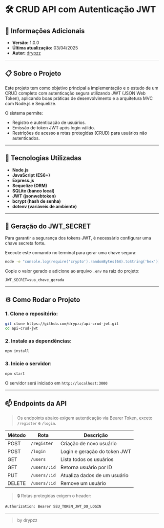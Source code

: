 # 🛠️ CRUD API com Autenticação JWT

## 📌 Informações Adicionais

- **Versão:** 1.0.0  
- **Última atualização:** 03/04/2025
- **Autor:** [drypzz](https://github.com/drypzz)

---

## 📋 Sobre o Projeto

Este projeto tem como objetivo principal a implementação e o estudo de um CRUD completo com autenticação segura utilizando JWT (JSON Web Token), aplicando boas práticas de desenvolvimento e a arquitetura MVC com Node.js e Sequelize.

O sistema permite:
- Registro e autenticação de usuários.
- Emissão de token JWT após login válido.
- Restrições de acesso a rotas protegidas (CRUD) para usuários não autenticados.

---

## 🚀 Tecnologias Utilizadas

- **Node.js**
- **JavaScript (ES6+)**
- **Express.js**
- **Sequelize (ORM)**
- **SQLite (banco local)**
- **JWT (jsonwebtoken)**
- **bcrypt (hash de senha)**
- **dotenv (variáveis de ambiente)**

---

## 🔐 Geração do JWT_SECRET

Para garantir a segurança dos tokens JWT, é necessário configurar uma chave secreta forte.

Execute este comando no terminal para gerar uma chave segura:
```bash
node -e "console.log(require('crypto').randomBytes(64).toString('hex'))"
```

Copie o valor gerado e adicione ao arquivo `.env` na raiz do projeto:

```env
JWT_SECRET=sua_chave_gerada
```

---

## ⚙️ Como Rodar o Projeto

### 1. Clone o repositório:
```bash
git clone https://github.com/drypzz/api-crud-jwt.git
cd api-crud-jwt
```

### 2. Instale as dependências:
```bash
npm install
```

### 3. Inicie o servidor:
```bash
npm start
```

O servidor será iniciado em `http://localhost:3000`

---

## 📫 Endpoints da API

> Os endpoints abaixo exigem autenticação via Bearer Token, exceto `/register` e `/login`.

| Método | Rota           | Descrição                     |
|--------|----------------|-------------------------------|
| POST   | `/register`    | Criação de novo usuário       |
| POST   | `/login`       | Login e geração do token JWT  |
| GET    | `/users`       | Lista todos os usuários       |
| GET    | `/users/:id`   | Retorna usuário por ID        |
| PUT    | `/users/:id`   | Atualiza dados de um usuário  |
| DELETE | `/users/:id`   | Remove um usuário             |

> 🔒 Rotas protegidas exigem o header:
```http
Authorization: Bearer SEU_TOKEN_JWT_DO_LOGIN
```

---

> by drypzz
